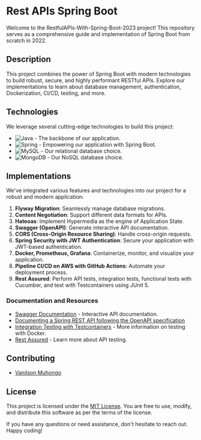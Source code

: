 # Rest APIs Spring Boot

Welcome to the RestfulAPIs-With-Spring-Boot-2023 project! This repository serves as a comprehensive guide and implementation of Spring Boot from scratch in 2022.

## Description

This project combines the power of Spring Boot with modern technologies to build robust, secure, and highly performant RESTful APIs. Explore our implementations to learn about database management, authentication, Dockerization, CI/CD, testing, and more.

## Technologies

We leverage several cutting-edge technologies to build this project:

- ![Java](https://img.shields.io/badge/Java-ED8B00?style=for-the-badge&logo=java&logoColor=white) - The backbone of our application.
- ![Spring](https://img.shields.io/badge/Spring-6DB33F?style=for-the-badge&logo=spring&logoColor=white) - Empowering our application with Spring Boot.
- ![MySQL](https://img.shields.io/badge/MySQL-00000F?style=for-the-badge&logo=mysql&logoColor=white) - Our relational database choice.
- ![MongoDB](https://img.shields.io/badge/MongoDB-4EA94B?style=for-the-badge&logo=mongodb&logoColor=white) - Our NoSQL database choice.

## Implementations

We've integrated various features and technologies into our project for a robust and modern application:

1. **Flyway Migration**: Seamlessly manage database migrations.
2. **Content Negotiation**: Support different data formats for APIs.
3. **Hateoas**: Implement Hypermedia as the engine of Application State.
4. **Swagger (OpenAPI)**: Generate interactive API documentation.
5. **CORS (Cross-Origin Resource Sharing)**: Handle cross-origin requests.
6. **Spring Security with JWT Authentication**: Secure your application with JWT-based authentication.
7. **Docker, Prometheus, Grafana**: Containerize, monitor, and visualize your application.
8. **Pipeline CI/CD on AWS with GitHub Actions**: Automate your deployment process.
9. **Rest Assured**: Perform API tests, integration tests, functional tests with Cucumber, and test with Testcontainers using JUnit 5.

### Documentation and Resources

- [Swagger Documentation](http://localhost:8080/swagger-ui/index.html) - Interactive API documentation.
- [Documenting a Spring REST API following the OpenAPI specification](https://lankydan.dev/documenting-a-spring-rest-api-following-the-openapi-specification)
- [Integration Testing with Testcontainers](https://www.testcontainers.org/) - More information on testing with Docker.
- [Rest Assured](https://www.rest-assured.io) - Learn more about API testing.

## Contributing
- [Vanilson Muhongo](https://www.github.com/edsonwade)

## License

This project is licensed under the [MIT License](LICENSE). You are free to use, modify, and distribute this software as per the terms of the license.

If you have any questions or need assistance, don't hesitate to reach out. Happy coding!

